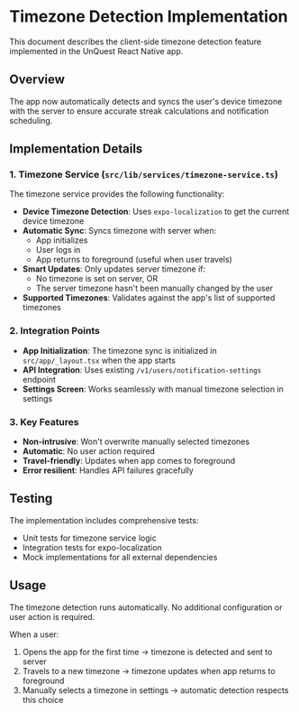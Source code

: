 # Timezone Detection Implementation

This document describes the client-side timezone detection feature implemented in the UnQuest React Native app.

## Overview

The app now automatically detects and syncs the user's device timezone with the server to ensure accurate streak calculations and notification scheduling.

## Implementation Details

### 1. Timezone Service (`src/lib/services/timezone-service.ts`)

The timezone service provides the following functionality:

- **Device Timezone Detection**: Uses `expo-localization` to get the current device timezone
- **Automatic Sync**: Syncs timezone with server when:
  - App initializes
  - User logs in
  - App returns to foreground (useful when user travels)
- **Smart Updates**: Only updates server timezone if:
  - No timezone is set on server, OR
  - The server timezone hasn't been manually changed by the user
- **Supported Timezones**: Validates against the app's list of supported timezones

### 2. Integration Points

- **App Initialization**: The timezone sync is initialized in `src/app/_layout.tsx` when the app starts
- **API Integration**: Uses existing `/v1/users/notification-settings` endpoint
- **Settings Screen**: Works seamlessly with manual timezone selection in settings

### 3. Key Features

- **Non-intrusive**: Won't overwrite manually selected timezones
- **Automatic**: No user action required
- **Travel-friendly**: Updates when app comes to foreground
- **Error resilient**: Handles API failures gracefully

## Testing

The implementation includes comprehensive tests:

- Unit tests for timezone service logic
- Integration tests for expo-localization
- Mock implementations for all external dependencies

## Usage

The timezone detection runs automatically. No additional configuration or user action is required.

When a user:

1. Opens the app for the first time → timezone is detected and sent to server
2. Travels to a new timezone → timezone updates when app returns to foreground
3. Manually selects a timezone in settings → automatic detection respects this choice
